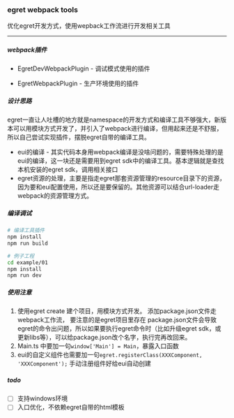 ### egret webpack tools

优化egret开发方式，使用wepback工作流进行开发相关工具

----

##### webpack插件

- EgretDevWebpackPlugin - 调试模式使用的插件

- EgretWebpackPlugin - 生产环境使用的插件

##### 设计思路 

egret一直让人吐槽的地方就是namespace的开发方式和编译工具不够强大，新版本可以用模块方式开发了，并引入了webpack进行编译，但用起来还是不舒服，所以自己尝试实现插件，摆脱egret自带的编译工具。

* eui的编译 - 其实代码本身用webpack编译是没啥问题的，需要特殊处理的是eui的编译，这一块还是需要用到egret sdk中的编译工具。基本逻辑就是查找本机安装的egret sdk，调用相关接口
* egret资源的处理，主要是指走egret那套资源管理的resource目录下的资源，因为要和eui配置使用，所以还是要保留的。其他资源可以结合url-loader走webpack的资源管理方式。

##### 编译调试

```bash
# 编译工具插件
npm install
npm run build

# 例子工程
cd example/01
npm install
npm run dev
```



#####  使用注意

1. 使用egret create 建个项目，用模块方式开发。 添加package.json文件走webpack工作流， 要注意的是egret项目里存在 package.json文件会导致egret的命令出问题，所以如果要执行egret命令时（比如升级egret sdk，或更新libs等），可以给package.json改个名字，执行完再改回来。
2. Main.ts 中要加一句`window['Main'] = Main`，暴露入口函数
3. eui的自定义组件也需要加一句`egret.registerClass(XXXComponent, 'XXXComponent');` 手动注册组件好给eui自动创建



##### todo

- [ ] 支持windows环境
- [ ] 入口优化，不依赖egret自带的html模板